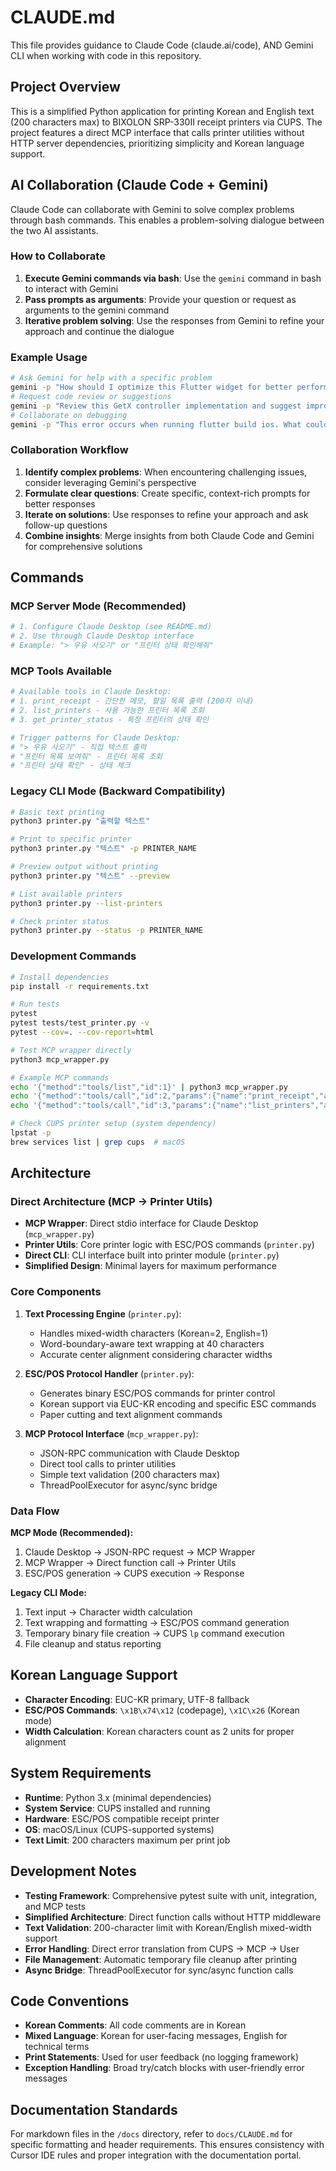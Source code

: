 # CLAUDE.md

This file provides guidance to Claude Code (claude.ai/code), AND Gemini CLI when working with code in this repository.

## Project Overview

This is a simplified Python application for printing Korean and English text (200 characters max) to BIXOLON SRP-330II receipt printers via CUPS. The project features a direct MCP interface that calls printer utilities without HTTP server dependencies, prioritizing simplicity and Korean language support.

## AI Collaboration (Claude Code + Gemini)
Claude Code can collaborate with Gemini to solve complex problems through bash commands. This enables a problem-solving dialogue between the two AI assistants.
### How to Collaborate
1. **Execute Gemini commands via bash**: Use the `gemini` command in bash to interact with Gemini
2. **Pass prompts as arguments**: Provide your question or request as arguments to the gemini command
3. **Iterative problem solving**: Use the responses from Gemini to refine your approach and continue the dialogue
### Example Usage
```bash
# Ask Gemini for help with a specific problem
gemini -p "How should I optimize this Flutter widget for better performance?"
# Request code review or suggestions
gemini -p "Review this GetX controller implementation and suggest improvements"
# Collaborate on debugging
gemini -p "This error occurs when running flutter build ios. What could be the cause?"
```
### Collaboration Workflow
1. **Identify complex problems**: When encountering challenging issues, consider leveraging Gemini's perspective
2. **Formulate clear questions**: Create specific, context-rich prompts for better responses
3. **Iterate on solutions**: Use responses to refine your approach and ask follow-up questions
4. **Combine insights**: Merge insights from both Claude Code and Gemini for comprehensive solutions

## Commands

### MCP Server Mode (Recommended)
```bash
# 1. Configure Claude Desktop (see README.md)
# 2. Use through Claude Desktop interface
# Example: "> 우유 사오기" or "프린터 상태 확인해줘"
```

### MCP Tools Available
```bash
# Available tools in Claude Desktop:
# 1. print_receipt - 간단한 메모, 할일 목록 출력 (200자 이내)
# 2. list_printers - 사용 가능한 프린터 목록 조회
# 3. get_printer_status - 특정 프린터의 상태 확인

# Trigger patterns for Claude Desktop:
# "> 우유 사오기" - 직접 텍스트 출력
# "프린터 목록 보여줘" - 프린터 목록 조회
# "프린터 상태 확인" - 상태 체크
```

### Legacy CLI Mode (Backward Compatibility)
```bash
# Basic text printing
python3 printer.py "출력할 텍스트"

# Print to specific printer
python3 printer.py "텍스트" -p PRINTER_NAME

# Preview output without printing
python3 printer.py "텍스트" --preview

# List available printers
python3 printer.py --list-printers

# Check printer status
python3 printer.py --status -p PRINTER_NAME
```

### Development Commands
```bash
# Install dependencies
pip install -r requirements.txt

# Run tests
pytest
pytest tests/test_printer.py -v
pytest --cov=. --cov-report=html

# Test MCP wrapper directly
python3 mcp_wrapper.py

# Example MCP commands
echo '{"method":"tools/list","id":1}' | python3 mcp_wrapper.py
echo '{"method":"tools/call","id":2,"params":{"name":"print_receipt","arguments":{"text":"테스트","preview":true}}}' | python3 mcp_wrapper.py
echo '{"method":"tools/call","id":3,"params":{"name":"list_printers","arguments":{}}}' | python3 mcp_wrapper.py

# Check CUPS printer setup (system dependency)
lpstat -p
brew services list | grep cups  # macOS
```

## Architecture

### Direct Architecture (MCP → Printer Utils)
- **MCP Wrapper**: Direct stdio interface for Claude Desktop (`mcp_wrapper.py`)
- **Printer Utils**: Core printer logic with ESC/POS commands (`printer.py`)
- **Direct CLI**: CLI interface built into printer module (`printer.py`)
- **Simplified Design**: Minimal layers for maximum performance

### Core Components

1. **Text Processing Engine** (`printer.py`):
   - Handles mixed-width characters (Korean=2, English=1)
   - Word-boundary-aware text wrapping at 40 characters
   - Accurate center alignment considering character widths

2. **ESC/POS Protocol Handler** (`printer.py`):
   - Generates binary ESC/POS commands for printer control
   - Korean support via EUC-KR encoding and specific ESC commands
   - Paper cutting and text alignment commands

3. **MCP Protocol Interface** (`mcp_wrapper.py`):
   - JSON-RPC communication with Claude Desktop
   - Direct tool calls to printer utilities
   - Simple text validation (200 characters max)
   - ThreadPoolExecutor for async/sync bridge

### Data Flow
**MCP Mode (Recommended):**
1. Claude Desktop → JSON-RPC request → MCP Wrapper
2. MCP Wrapper → Direct function call → Printer Utils
3. ESC/POS generation → CUPS execution → Response

**Legacy CLI Mode:**
1. Text input → Character width calculation
2. Text wrapping and formatting → ESC/POS command generation
3. Temporary binary file creation → CUPS `lp` command execution
4. File cleanup and status reporting

## Korean Language Support

- **Character Encoding**: EUC-KR primary, UTF-8 fallback
- **ESC/POS Commands**: `\x1B\x74\x12` (codepage), `\x1C\x26` (Korean mode)
- **Width Calculation**: Korean characters count as 2 units for proper alignment

## System Requirements

- **Runtime**: Python 3.x (minimal dependencies)
- **System Service**: CUPS installed and running
- **Hardware**: ESC/POS compatible receipt printer
- **OS**: macOS/Linux (CUPS-supported systems)
- **Text Limit**: 200 characters maximum per print job

## Development Notes

- **Testing Framework**: Comprehensive pytest suite with unit, integration, and MCP tests
- **Simplified Architecture**: Direct function calls without HTTP middleware
- **Text Validation**: 200-character limit with Korean/English mixed-width support
- **Error Handling**: Direct error translation from CUPS → MCP → User
- **File Management**: Automatic temporary file cleanup after printing
- **Async Bridge**: ThreadPoolExecutor for sync/async function calls

## Code Conventions

- **Korean Comments**: All code comments are in Korean
- **Mixed Language**: Korean for user-facing messages, English for technical terms
- **Print Statements**: Used for user feedback (no logging framework)
- **Exception Handling**: Broad try/catch blocks with user-friendly error messages

## Documentation Standards

For markdown files in the `/docs` directory, refer to `docs/CLAUDE.md` for specific formatting and header requirements. This ensures consistency with Cursor IDE rules and proper integration with the documentation portal.